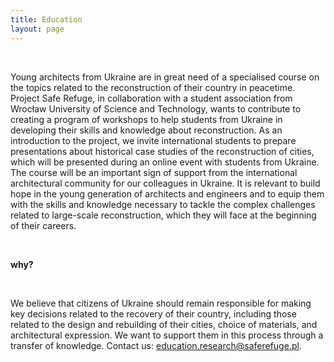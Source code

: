 ```yaml
---
title: Education
layout: page
---
```


<br>

Young architects from Ukraine are in great need of a specialised course on the topics related to the reconstruction of 
their country in peacetime. Project Safe Refuge, in collaboration with a student association from Wrocław University of 
Science and Technology, wants to contribute to creating a program of workshops to help students from Ukraine in 
developing their skills and knowledge about reconstruction. As an introduction to the project, we invite international 
students to prepare presentations about historical case studies of the reconstruction of cities, which will be presented 
during an online event with students from Ukraine. The course will be an important sign of support from the 
international architectural community for our colleagues in Ukraine. It is relevant to build hope in the young 
generation of architects and engineers and to equip them with the skills and knowledge necessary to tackle the complex 
challenges related to large-scale reconstruction, which they will face at the beginning of their careers.

<br>

**why?**
<div class="ml-10">

<br>

We believe that citizens of Ukraine should remain responsible for making key decisions related to the recovery of their 
country, including those related to the design and rebuilding of their cities, choice of materials, and architectural 
expression. We want to support them in this process through a transfer of knowledge. 
Contact us: <a href="mailto:education.research@saferefuge.pl">education.research@saferefuge.pl</a>.

</div>

